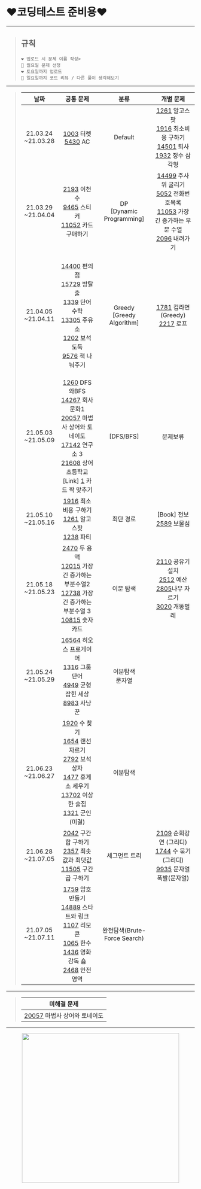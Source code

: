 # **❤️코딩테스트 준비용❤️**
----------
>## 규칙
>```
>❤️ 업로드 시 문제 이름 작성>
>💙 월요일 문제 선정
>❤️ 토요일까지 업로드
>💙 일요일까지 코드 리뷰 / 다른 풀이 생각해보기
>```
----------
>|**날짜**|**공통 문제**|**분류**|**개별 문제**
>|:----:|:-----:|:-----:|:-----:|
>|21.03.24<br/>~21.03.28|[1003]  터렛<br/>[5430]  AC|Default|[1261] 알고스팟 <br/>[1916] 최소비용 구하기 <br/>[14501] 퇴사<br/>[1932] 정수 삼각형
>|21.03.29<br/>~21.04.04|<br/>[2193]  이천수<br/>[9465]  스티커<br/>[11052] 카드 구매하기<br/><br/>|DP<br/>[Dynamic Programming]|[14499] 주사위 굴리기<br/>[5052] 전화번호목록<br/>[11053] 가장 긴 증가하는 부분 수열<br/>[2096] 내려가기
>|21.04.05<br/>~21.04.11|<br/>[14400] 편의점<br/>[15729] 방탈출<br/>[1339] 단어 수학<br/>[13305] 주유소<br/>[1202] 보석도둑<br/>[9576] 책 나눠주기<br/><br/>|Greedy<br/>[Greedy Algorithm]|[1781] 컵라면(Greedy)<br/>[2217] 로프
>|21.05.03<br/>~21.05.09|[1260] DFS와BFS<br/>[14267] 회사 문화1<br/>[20057] 마법사 상어와 토네이도<br/>[17142] 연구소 3<br/>[21608] 상어 초등학교<br/>[Link] [1] 카드 짝 맞추기|[DFS/BFS]|문제보류
>|21.05.10<br/>~21.05.16|[1916] 최소비용 구하기<br/>[1261] 알고스팟<br/>[1238] 파티|최단 경로<br/>|[Book] 전보 </br> [2589] 보물섬
>|21.05.18<br/>~21.05.23|[2470] 두 용액<br/>[12015] 가장 긴 증가하는 부분수열2<br/>[12738] 가장 긴 증가하는 부분수열 3<br/>[10815] 숫자 카드<br/>|이분 탐색|[2110] 공유기 설치</br> [2512] 예산</br>[2805]나무 자르기</br> [3020] 개똥벌레
>|21.05.24<br/>~21.05.29|[16564] 히오스 프로게이머<br/>[1316] 그룹 단어 <br/>[4949] 균형잡힌 세상<br/>[8983] 사냥꾼|이분탐색<br/>문자열
>|21.06.23<br/>~21.06.27|[1920] 수 찾기<br/>[1654] 랜선 자르기 <br/>[2792] 보석 상자<br/>[1477] 휴게소 세우기<br/>[13702] 이상한 술집<br/>[1321] 군인(미결)<br/>|이분탐색
>|21.06.28<br/>~21.07.05|[2042] 구간 합 구하기<br/>[2357] 최솟값과 최댓값 <br/>[11505] 구간 곱 구하기|세그먼트 트리|[2109] 순회강연 (그리디)<br/> [1744] 수 묶기 (그리디)<br/> [9935] 문자열 폭발(문자열)
>|21.07.05<br/>~21.07.11|[1759] 암호만들기<br/>[14889] 스타트와 링크<br/>[1107] 리모콘<br/>[1065] 한수<br/>[1436] 영화감독 숌<br/>[2468] 안전영역|완전탐색(Brute-Force Search)
---------- 
>|**미해결 문제**|
>|:-----:|
>|[20057] 마법사 상어와 토네이도<br/>
----------
[1759]:https://www.acmicpc.net/problem/1759
[14889]:https://www.acmicpc.net/problem/14889
[1107]:https://www.acmicpc.net/problem/1107
[1065]:https://www.acmicpc.net/problem/1065
[1436]:https://www.acmicpc.net/problem/1436
[2468]:https://www.acmicpc.net/problem/2468
[2042]:https://www.acmicpc.net/problem/2042
[2357]:https://www.acmicpc.net/problem/2357
[11505]:https://www.acmicpc.net/problem/11505
[1003]:https://www.acmicpc.net/problem/1002
[5430]:https://www.acmicpc.net/problem/5430
[1261]:https://www.acmicpc.net/problem/1261
[1916]:https://www.acmicpc.net/problem/1916
[14501]:https://www.acmicpc.net/problem/14501
[1932]:https://www.acmicpc.net/problem/1932
[2193]:https://www.acmicpc.net/problem/2193
[9465]:https://www.acmicpc.net/problem/9465
[11052]:https://www.acmicpc.net/problem/11052
[14499]:https://www.acmicpc.net/problem/14499
[5052]:https://www.acmicpc.net/problem/5052
[11053]:https://www.acmicpc.net/problem/11053
[2096]:https://www.acmicpc.net/problem/2096
[14400]:https://www.acmicpc.net/problem/14400
[15729]:https://www.acmicpc.net/problem/15729
[13305]:https://www.acmicpc.net/problem/13305
[1202]:https://www.acmicpc.net/problem/1202
[9576]:https://www.acmicpc.net/problem/9576
[1339]:https://www.acmicpc.net/problem/1339
[1781]:https://www.acmicpc.net/problem/1781
[2217]:https://www.acmicpc.net/problem/2217
[1260]:https://www.acmicpc.net/problem/1260
[14267]:https://www.acmicpc.net/problem/14267
[20057]:https://www.acmicpc.net/problem/20057
[17142]:https://www.acmicpc.net/problem/17142
[21608]:https://www.acmicpc.net/problem/21608
[2589]:https://www.acmicpc.net/problem/2589
[1]:https://programmers.co.kr/learn/courses/30/lessons/72415
[1916]:https://www.acmicpc.net/problem/1916
[1261]:https://www.acmicpc.net/problem/1261
[1238]:https://www.acmicpc.net/problem/1238
[10815]:https://www.acmicpc.net/problem/10815
[2470]:https://www.acmicpc.net/problem/2470
[12015]:https://www.acmicpc.net/problem/12015
[12738]:https://www.acmicpc.net/problem/12738
[2110]:https://www.acmicpc.net/problem/2110
[2512]:https://www.acmicpc.net/problem/2512
[2805]:https://www.acmicpc.net/problem/2805
[3020]:https://www.acmicpc.net/problem/3020
[16564]:https://www.acmicpc.net/problem/16564
[1316]:https://www.acmicpc.net/problem/1316
[4949]:https://www.acmicpc.net/problem/4949
[8983]:https://www.acmicpc.net/problem/8983
[1920]:https://www.acmicpc.net/problem/1920
[1654]:https://www.acmicpc.net/problem/1654
[2792]:https://www.acmicpc.net/problem/2792
[1477]:https://www.acmicpc.net/problem/1477
[13702]:https://www.acmicpc.net/problem/13702
[1321]:https://www.acmicpc.net/problem/1321
[2109]:https://www.acmicpc.net/problem/2109
[1744]:https://www.acmicpc.net/problem/1744
[9935]:https://www.acmicpc.net/problem/9935
<center><img src="https://user-images.githubusercontent.com/67217686/113573935-147ca900-9656-11eb-9649-0ef653fcb69b.jpeg" width="420" height="400"></center>
